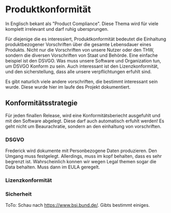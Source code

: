 # Produktkonformität

In Englisch bekant als "Product Compliance". Diese Thema wird für viele komplett irrelevant und darf ruhig ubersprungen.

Für diejenige die es interessiert, Produktkonformität bedeutet die Einhaltung produktbezogener Vorschriften über die gesamte Lebensdauer eines Produkts. Nicht nur die Vorschriften von unsere Nutzer oder den THW, sondern die diversen Vorschriften von Staat und Behörde. Eine einfache beispiel ist den DSVGO. Was muss unsere Software und Organization tun, um DSVGO Konform zu sein. Auch interessant ist den Lizenzkonformität, und den sicherstellung, dass alle unsere verpflichtungen erfuhlt sind.

Es gibt naturlich viele andere vorschriften, die bestimmt interessant sein wurde. Diese wurde hier im laufe des Projekt dokumentiert.

## Konformitätsstrategie

Für jeden finallen Release, wird eine Konformitätsberiecht ausgefuhlt und mit den Software abgelegt. Diese darf auch automatisch erfuhlt werden! Es geht nicht um Beaurachratie, sondern an den einhaltung von vorschriften.

### DSGVO

Frederick wird dokumente mit Personbezogene Daten produzieren. Den Umgang muss festgelegt. Allerdings, muss im kopf behalten, dass es sehr begrenzt ist. Wahrscheinlich konnen wir wegen Legal themen sogar die Data behalten. Muss dann im EULA geregelt.

### Lizenzkonformität

### Sicherheit

ToTo: Schau nach https://www.bsi.bund.de/. Gibts bestimmt einiges.


